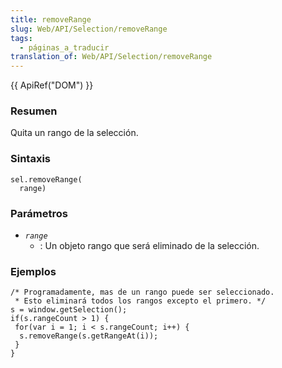 ```yaml
---
title: removeRange
slug: Web/API/Selection/removeRange
tags:
  - páginas_a_traducir
translation_of: Web/API/Selection/removeRange
---
```


{{ ApiRef("DOM") }}

### Resumen

Quita un rango de la selección.

### Sintaxis

```
sel.removeRange(
  range)
```

### Parámetros

- _`range`_
  - : Un objeto rango que será eliminado de la selección.

### Ejemplos

```
/* Programadamente, mas de un rango puede ser seleccionado.
 * Esto eliminará todos los rangos excepto el primero. */
s = window.getSelection();
if(s.rangeCount > 1) {
 for(var i = 1; i < s.rangeCount; i++) {
  s.removeRange(s.getRangeAt(i));
 }
}
```
